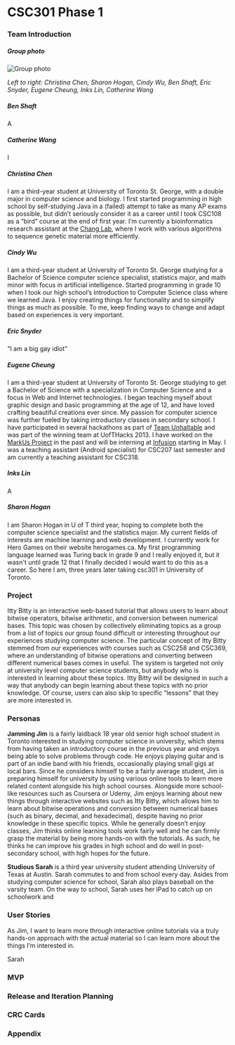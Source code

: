 CSC301 Phase 1
==============

### Team Introduction

##### Group photo
![Group photo](group1.jpg)

*Left to right: Christina Chen, Sharon Hogan, Cindy Wu, Ben Shaft, Eric Snyder, Eugene Cheung, Inks Lin, Catherine Wang*

##### Ben Shaft
A

##### Catherine Wang
I

##### Christina Chen
I am a third-year student at University of Toronto St. George, with a double major in computer science and biology. I first started programming in high school by self-studying Java in a (failed) attempt to take as many AP exams as possible, but didn’t seriously consider it as a career until I took CSC108 as a “bird” course at the end of first year. I’m currently a bioinformatics research assistant at the [Chang Lab](http://labs.eeb.utoronto.ca/chang/), where I work with various algorithms to sequence genetic material more efficiently.

##### Cindy Wu
I am a third-year student at University of Toronto St. George studying for a Bachelor of Science computer science specialist, statistics major, and math minor with focus in artificial intelligence. Started programming in grade 10 when I took our high school’s Introduction to Computer Science class where we learned Java. I enjoy creating things for functionality and to simplify things as much as possible. To me, keep finding ways to change and adapt based on experiences is very important.

##### Eric Snyder
“I am a big gay idiot”

##### Eugene Cheung
I am a third-year student at University of Toronto St. George studying to get a Bachelor of Science with a specialization in Computer Science and a focus in Web and Internet technologies. I began teaching myself about graphic design and basic programming at the age of 12, and have loved crafting beautiful creations ever since. My passion for computer science was further fueled by taking introductory classes in secondary school. I have participated in several hackathons as part of [Team Unhaltable](http://www.unhaltable.com/) and was part of the winning team at UofTHacks 2013. I have worked on the [MarkUs Project](http://markusproject.org/) in the past and will be interning at [Infusion](http://www.infusion.com/) starting in May. I was a teaching assistant (Android specialist) for CSC207 last semester and am currently a teaching assistant for CSC318.

##### Inks Lin
A

##### Sharon Hogan
I am Sharon Hogan in U of T third year, hoping to complete both the computer science specialist and the statistics major. My current fields of interests are machine learning and web development. I currently work for Hero Games on their website herogames.ca. My first programming language learned was Turing back in grade 9 and I really enjoyed it, but it wasn't until grade 12 that I finally decided I would want to do this as a career. So here I am, three years later taking csc301 in University of Toronto.


### Project

Itty Bitty is an interactive web-based tutorial that allows users to learn about bitwise operators, bitwise arithmetic, and conversion between numerical bases. This topic was chosen by collectively eliminating topics as a group from a list of topics our group found difficult or interesting throughout our experiences studying computer science. The particular concept of Itty Bitty stemmed from our experiences with courses such as CSC258 and CSC369, where an understanding of bitwise operations and converting between different numerical bases comes in useful. The system is targeted not only at university level computer science students, but anybody who is interested in learning about these topics. Itty Bitty will be designed in such a way that anybody can begin learning about these topics with no prior knowledge. Of course, users can also skip to specific “lessons” that they are more interested in.


### Personas

**Jamming Jim** is a fairly laidback 18 year old senior high school student in Toronto interested in studying computer science in university, which stems from having taken an introductory course in the previous year and enjoys being able to solve problems through code. He enjoys playing guitar and is part of an indie band with his friends, occasionally playing small gigs at local bars. Since he considers himself to be a fairly average student, Jim is preparing himself for university by using various online tools to learn more related content alongside his high school courses. Alongside more school-like resources such as Coursera or Udemy, Jim enjoys learning about new things through interactive websites such as Itty Bitty, which allows him to learn about bitwise operations and conversion between numerical bases (such as binary, decimal, and hexadecimal), despite having no prior knowledge in these specific topics. While he generally doesn’t enjoy classes, Jim thinks online learning tools work fairly well and he can firmly grasp the material by being more hands-on with the tutorials. As such, he thinks he can improve his grades in high school and do well in post-secondary school, with high hopes for the future.

**Studious Sarah** is a third year university student attending University of Texas at Austin. Sarah commutes to and from school every day. Asides from studying computer science for school, Sarah also plays baseball on the varsity team. On the way to school, Sarah uses her iPad to catch up on schoolwork and 


### User Stories

As Jim, I want to learn more through interactive online tutorials via a truly hands-on approach with the actual material so I can learn more about the things I’m interested in.

Sarah


### MVP


### Release and Iteration Planning


### CRC Cards


### Appendix
